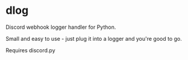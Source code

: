 # dlog
Discord webhook logger handler for Python.

Small and easy to use - just plug it into a logger and you're good to go.

Requires discord.py
